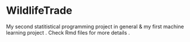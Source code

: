 # WildlifeTrade
My second statitistical programming project in general & my first machine learning project . Check Rmd files for more details . 
